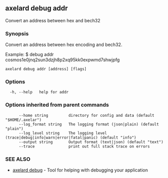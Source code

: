 ## axelard debug addr

Convert an address between hex and bech32

### Synopsis

Convert an address between hex encoding and bech32.
			
Example:
$ <appd> debug addr cosmos1e0jnq2sun3dzjh8p2xq95kk0expwmd7shwjpfg
			

```
axelard debug addr [address] [flags]
```

### Options

```
  -h, --help   help for addr
```

### Options inherited from parent commands

```
      --home string         directory for config and data (default "$HOME/.axelar")
      --log_format string   The logging format (json|plain) (default "plain")
      --log_level string    The logging level (trace|debug|info|warn|error|fatal|panic) (default "info")
      --output string       Output format (text|json) (default "text")
      --trace               print out full stack trace on errors
```

### SEE ALSO

* [axelard debug](axelard_debug.md)	 - Tool for helping with debugging your application

